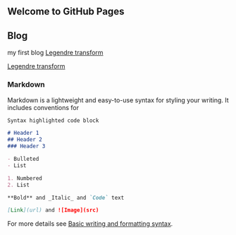 ## Welcome to GitHub Pages

## Blog
 my first blog 
[Legendre transform](https://github.com/raincchio/raincchio.github.io/edit/main/index.md)

[Legendre transform](https://raincchio.github.io/legendre_transform.md)

### Markdown

Markdown is a lightweight and easy-to-use syntax for styling your writing. It includes conventions for

```markdown
Syntax highlighted code block

# Header 1
## Header 2
### Header 3

- Bulleted
- List

1. Numbered
2. List

**Bold** and _Italic_ and `Code` text

[Link](url) and ![Image](src)
```

For more details see [Basic writing and formatting syntax](https://docs.github.com/en/github/writing-on-github/getting-started-with-writing-and-formatting-on-github/basic-writing-and-formatting-syntax).


